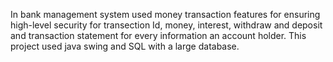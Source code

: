  In bank management system used money transaction features for ensuring high-level security for transection Id, money, interest, withdraw and deposit and transaction statement for every information an account holder. This project used java swing and SQL with a large database. 

